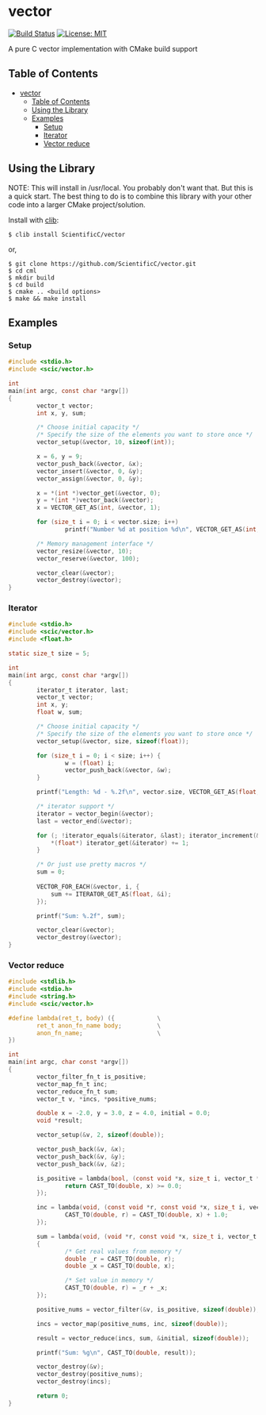 # vector

[![Build Status](https://travis-ci.org/ScientificC/vector.svg?branch=master)](https://travis-ci.org/ScientificC/vector) [![License: MIT](https://img.shields.io/badge/License-MIT-blue.svg)](https://opensource.org/licenses/MIT)

A pure C vector implementation with CMake build support

## Table of Contents

- [vector](#vector)
  - [Table of Contents](#table-of-contents)
  - [Using the Library](#using-the-library)
  - [Examples](#examples)
    - [Setup](#setup)
    - [Iterator](#iterator)
    - [Vector reduce](#vector-reduce)

## Using the Library

NOTE: This will install in /usr/local. You probably don't want that. But this is a quick start. The best thing to do is to combine this library with your other code into a larger CMake project/solution.

Install with [clib](https://github.com/clibs/clib):

```shell
$ clib install ScientificC/vector
```

or,

```shell
$ git clone https://github.com/ScientificC/vector.git
$ cd cml
$ mkdir build
$ cd build
$ cmake .. <build options>
$ make && make install
```

## Examples

### Setup

```c
#include <stdio.h>
#include <scic/vector.h>

int
main(int argc, const char *argv[])
{
        vector_t vector;
        int x, y, sum;

        /* Choose initial capacity */
        /* Specify the size of the elements you want to store once */
        vector_setup(&vector, 10, sizeof(int));

        x = 6, y = 9;
        vector_push_back(&vector, &x);
        vector_insert(&vector, 0, &y);
        vector_assign(&vector, 0, &y);

        x = *(int *)vector_get(&vector, 0);
        y = *(int *)vector_back(&vector);
        x = VECTOR_GET_AS(int, &vector, 1);

        for (size_t i = 0; i < vector.size; i++)
                printf("Number %d at position %d\n", VECTOR_GET_AS(int, &vector, i), i);

        /* Memory management interface */
        vector_resize(&vector, 10);
        vector_reserve(&vector, 100);

        vector_clear(&vector);
        vector_destroy(&vector);
}
```

### Iterator

```c
#include <stdio.h>
#include <scic/vector.h>
#include <float.h>

static size_t size = 5;

int
main(int argc, const char *argv[])
{
        iterator_t iterator, last;
        vector_t vector;
        int x, y;
        float w, sum;

        /* Choose initial capacity */
        /* Specify the size of the elements you want to store once */
        vector_setup(&vector, size, sizeof(float));

        for (size_t i = 0; i < size; i++) {
                w = (float) i;
                vector_push_back(&vector, &w);
        }

        printf("Length: %d - %.2f\n", vector.size, VECTOR_GET_AS(float, &vector, vector.size - 1));

        /* iterator support */
        iterator = vector_begin(&vector);
        last = vector_end(&vector);

        for (; !iterator_equals(&iterator, &last); iterator_increment(&iterator)) {
            *(float*) iterator_get(&iterator) += 1;
        }

        /* Or just use pretty macros */
        sum = 0;
            
        VECTOR_FOR_EACH(&vector, i, {
            sum += ITERATOR_GET_AS(float, &i);
        });

        printf("Sum: %.2f", sum);

        vector_clear(&vector);
        vector_destroy(&vector);
}
```

### Vector reduce

```c
#include <stdlib.h>
#include <stdio.h>
#include <string.h>
#include <scic/vector.h>

#define lambda(ret_t, body) ({            \
        ret_t anon_fn_name body;          \
        anon_fn_name;                     \
})

int
main(int argc, char const *argv[])
{
        vector_filter_fn_t is_positive;
        vector_map_fn_t inc;
        vector_reduce_fn_t sum;
        vector_t v, *incs, *positive_nums;

        double x = -2.0, y = 3.0, z = 4.0, initial = 0.0;
        void *result;

        vector_setup(&v, 2, sizeof(double));

        vector_push_back(&v, &x);
        vector_push_back(&v, &y);
        vector_push_back(&v, &z);

        is_positive = lambda(bool, (const void *x, size_t i, vector_t *xs) {
                return CAST_TO(double, x) >= 0.0;
        });

        inc = lambda(void, (const void *r, const void *x, size_t i, vector_t *xs) {
                CAST_TO(double, r) = CAST_TO(double, x) + 1.0;
        });

        sum = lambda(void, (void *r, const void *x, size_t i, vector_t *xs)
        {
                /* Get real values from memory */               
                double _r = CAST_TO(double, r);
                double _x = CAST_TO(double, x);

                /* Set value in memory */
                CAST_TO(double, r) = _r + _x;
        });

        positive_nums = vector_filter(&v, is_positive, sizeof(double));

        incs = vector_map(positive_nums, inc, sizeof(double));

        result = vector_reduce(incs, sum, &initial, sizeof(double));

        printf("Sum: %g\n", CAST_TO(double, result));

        vector_destroy(&v);
        vector_destroy(positive_nums);
        vector_destroy(incs);

        return 0;
}
```
